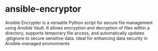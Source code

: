# ansible-encryptor
Ansible Encrypter is a versatile Python script for secure file management using Ansible Vault. It allows encryption and decryption of files within a directory, supports temporary file access, and automatically updates .gitignore to secure sensitive data. Ideal for enhancing data security in Ansible-managed environments
